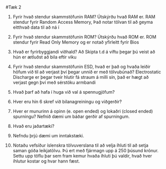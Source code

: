 ﻿#Tæk 2

1. Fyrir hvað stendur skammstöfunin RAM? Útskýrðu hvað RAM er. RAM stendur fyrir Random Access Memory, Það notar tölvan til að geyma eitthvað data til að ná í

2. Fyrir hvað stendur skammstöfunin ROM? Útskýrðu hvað ROM er. ROM stendur fyrir Read Only Memory og er notað yfirleitt fyrir Bios
3. Hvað er fyrirbyggjandi viðhald?
 Að Skipta t.d á viftu þegar þú veist að hún er ætluðst að bila eftir viku
4. Fyrir hvað stendur skammstöfunin ESD, hvað er það og hvaða leiðir höfum við til að
verjast því þegar unnið er með tölvubúnað? Electrostatic Discharge er þegar tveir hlutir fá straum á milli sín, það er hægt að verjast gegn því með sérstöku armbandi
5. Hvað þarf að hafa í huga við val á spennugjöfum?

6. Hver eru hin 6 skref við bilanagreiningu og viðgerðir?

7. Hver er munurinn á opinn (e. open ended) og lokaðri (closed ended) spurningu? 
Nefnið dæmi um báðar gerðir af spurningum.

8. Hvað eru jaðartæki?

9. Nefndu þrjú dæmi um inntakstæki.

10. Notaðu vefsíður íslenskra tölvuverslana til að velja íhluti til að setja saman góða
leikjatölvu. Þú ert með fjármagn upp á 250 þúsund krónur. Settu upp töflu þar sem
fram kemur hvaða íhluti þú valdir, hvað hver íhlutur kostar og hvar hann fæst.